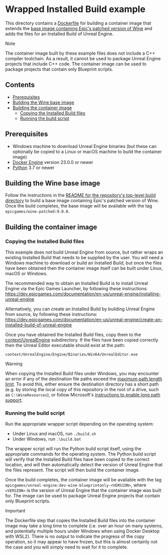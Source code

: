 # Wrapped Installed Build example

This directory contains a [Dockerfile](./context/Dockerfile) for building a container image that extends the [base image containing Epic's patched version of Wine](../../../build/) and adds the files for an Installed Build of Unreal Engine.

> [!NOTE]
> The container image built by these example files does not include a C++ compiler toolchain. As a result, it cannot be used to package Unreal Engine projects that include C++ code. The container image can be used to package projects that contain only Blueprint scripts.


## Contents

- [Prerequisites](#prerequisites)
- [Building the Wine base image](#building-the-wine-base-image)
- [Building the container image](#building-the-container-image)
    - [Copying the Installed Build files](#copying-the-installed-build-files)
    - [Running the build script](#running-the-build-script)


## Prerequisites

- Windows machine to download Unreal Engine binaries (but these can optionally be copied to a Linux or macOS machine to build the container image)
- [Docker Engine](https://docs.docker.com/engine/install/) version 23.0.0 or newer
- [Python](https://www.python.org/) 3.7 or newer


## Building the Wine base image

Follow the instructions in the [README for the repository's top-level build directory](../../../build/README.md) to build a base image containing Epic's patched version of Wine. Once the build completes, the base image will be available with the tag `epicgames/wine-patched:9.0.0`.


## Building the container image

### Copying the Installed Build files

This example does not build Unreal Engine from source, but rather wraps an existing Installed Build that needs to be supplied by the user. You will need a Windows machine to download or build an Installed Build, but once the files have been obtained then the container image itself can be built under Linux, macOS or Windows.

The recommended way to obtain an Installed Build is to install Unreal Engine via the Epic Games Launcher, by following these instructions: <https://dev.epicgames.com/documentation/en-us/unreal-engine/installing-unreal-engine>

Alternatively, you can create an Installed Build by building Unreal Engine from source, by following these instructions: <https://dev.epicgames.com/documentation/en-us/unreal-engine/create-an-installed-build-of-unreal-engine>

Once you have obtained the Installed Build files, copy them to the [context/UnrealEngine](./context/UnrealEngine/) subdirectory. If the files have been copied correctly then the Unreal Editor executable should exist at the path:

```
context/UnrealEngine/Engine/Binaries/Win64/UnrealEditor.exe
```

> [!WARNING]
> When copying the Installed Build files under Windows, you may encounter an error if any of the destination file paths exceed the [maximum path length limit](https://learn.microsoft.com/en-us/windows/win32/fileio/maximum-file-path-limitation). To avoid this, either ensure the destination directory has a short path (e.g. by storing the local copy of this repository in the root of a drive, such as `C:\WineResources`), or follow Microsoft's [instructions to enable long path support](https://learn.microsoft.com/en-us/windows/win32/fileio/maximum-file-path-limitation?#enable-long-paths-in-windows-10-version-1607-and-later).

### Running the build script

Run the appropriate wrapper script depending on the operating system:

- Under Linux and macOS, run `./build.sh`
- Under Windows, run `.\build.bat`

The wrapper script will run the Python build script itself, using the appropriate commands for the operating system. The Python build script will verify that the Installed Build files have been copied to the correct location, and will then automatically detect the version of Unreal Engine that the files represent. The script will then build the container image.

Once the build completes, the container image will be available with the tag `epicgames/unreal-engine:dev-wine-blueprintonly-<VERSION>`, where `<VERSION>` is the version of Unreal Engine that the container image was built for. The image can be used to package Unreal Engine projects that contain only Blueprint scripts.

> [!IMPORTANT]
> The Dockerfile step that copies the Installed Build files into the container image may take a long time to complete (i.e. over an hour on many systems, and potentially multiple hours under Windows when using Docker Desktop with WSL2). There is no output to indicate the progress of the copy operation, so it may appear to have frozen, but this is almost certainly not the case and you will simply need to wait for it to complete.
